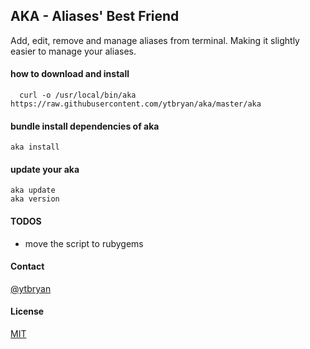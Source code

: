 ## AKA - Aliases' Best Friend
Add, edit, remove and manage aliases from terminal. Making it slightly easier to manage your aliases.

#### how to download and install
```
  curl -o /usr/local/bin/aka https://raw.githubusercontent.com/ytbryan/aka/master/aka
```

#### bundle install dependencies of aka
```
aka install
```

#### update your aka
```
aka update
aka version
```


#### TODOS
- move the script to rubygems

#### Contact
[@ytbryan](http://twitter.com/ytbryan)

#### License
[MIT ](http://www.opensource.org/licenses/MIT)
